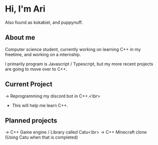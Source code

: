 # Hi, I'm Ari
Also found as kokabiel, and puppynuff.

## About me
Computer science student, currently working on learning C++ in my freetime, and working on a internship.

I primarily program is Javascript / Typescript, but my more recent projects are going to move over to C++.

## Current Project
-> Reprogramming my discord bot in C++.<\br>
* This will help me learn C++.

## Planned projects
-> C++ Game engine / Library called Catu<\br>
-> C++ Minecraft clone (Using Catu when that is completed)
